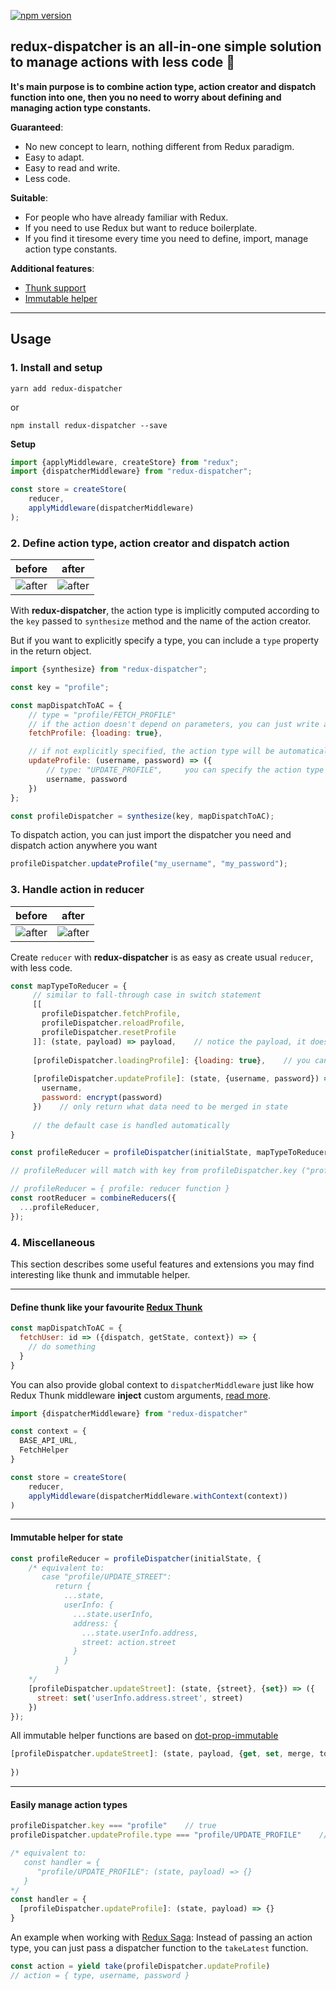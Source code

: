 [![npm version](https://badge.fury.io/js/redux-dispatcher.svg)](https://badge.fury.io/js/redux-dispatcher)


## redux-dispatcher is an all-in-one simple solution to manage actions with less code 🦄
**It's main purpose is to combine action type, action creator and dispatch function into one,
 then you no need to worry about defining and managing action type constants.**

**Guaranteed**:
- No new concept to learn, nothing different from Redux paradigm.
- Easy to adapt.
- Easy to read and write.
- Less code.

**Suitable**:
- For people who have already familiar with Redux.
- If you need to use Redux but want to reduce boilerplate.
- If you find it tiresome every time you need to define, import, manage action type constants.

**Additional features**:
- [Thunk support](#user-content-define-thunk-like-your-favourite-redux-thunk)
- [Immutable helper](#user-content-immutable-helper-for-state)

---

## Usage
### 1. Install and setup
```yarn add redux-dispatcher```

or

```npm install redux-dispatcher --save```


**Setup**
```js
import {applyMiddleware, createStore} from "redux";
import {dispatcherMiddleware} from "redux-dispatcher";

const store = createStore(
    reducer,
    applyMiddleware(dispatcherMiddleware)
);
```

### 2. Define action type, action creator and dispatch action

before          |  after
:-------------------------:|:-------------------------:
![after](https://quan-vo-blog.firebaseapp.com/img/redux-dispatcher/action_before.png)  |  ![after](https://quan-vo-blog.firebaseapp.com/img/redux-dispatcher/action_after.png)

With **redux-dispatcher**, the action type is implicitly computed according to the ```key``` passed to ```synthesize``` method and the name of the action creator.

But if you want to explicitly specify a type, you can include a ```type``` property in the return object.  
```js
import {synthesize} from "redux-dispatcher";

const key = "profile";

const mapDispatchToAC = {
    // type = "profile/FETCH_PROFILE"
    // if the action doesn't depend on parameters, you can just write a plain object
    fetchProfile: {loading: true},

    // if not explicitly specified, the action type will be automatically set: type = "profile/UPDATE_PROFILE"
    updateProfile: (username, password) => ({
        // type: "UPDATE_PROFILE",     you can specify the action type here
        username, password
    })
};

const profileDispatcher = synthesize(key, mapDispatchToAC);
```

To dispatch action, you can just import the dispatcher you need and dispatch action anywhere you want 

```js
profileDispatcher.updateProfile("my_username", "my_password");
```

### 3. Handle action in reducer

before          |  after
:-------------------------:|:-------------------------:
![after](https://quan-vo-blog.firebaseapp.com/img/redux-dispatcher/reducer_before.png)  |  ![after](https://quan-vo-blog.firebaseapp.com/img/redux-dispatcher/reducer_after.png)

Create ```reducer``` with **redux-dispatcher** is as easy as create usual ```reducer```, with less code.
```js
const mapTypeToReducer = {
     // similar to fall-through case in switch statement
     [[
       profileDispatcher.fetchProfile,
       profileDispatcher.reloadProfile,
       profileDispatcher.resetProfile
     ]]: (state, payload) => payload,    // notice the payload, it doesn't have "type" property like action
     
     [profileDispatcher.loadingProfile]: {loading: true},    // you can just write a plain object if new state doesn't computed from current state or action payload
     
     [profileDispatcher.updateProfile]: (state, {username, password}) => ({
       username,
       password: encrypt(password)
     })    // only return what data need to be merged in state
     
     // the default case is handled automatically
}

const profileReducer = profileDispatcher(initialState, mapTypeToReducer);

// profileReducer will match with key from profileDispatcher.key ("profile")

// profileReducer = { profile: reducer function }
const rootReducer = combineReducers({
  ...profileReducer,
});
```

### 4. Miscellaneous
This section describes some useful features and extensions you may find interesting like thunk and immutable helper.    

---

#### Define thunk like your favourite [Redux Thunk](https://github.com/reduxjs/redux-thunk)
```js
const mapDispatchToAC = {
  fetchUser: id => ({dispatch, getState, context}) => {
    // do something
  }
}
```

You can also provide global context to `dispatcherMiddleware` 
just like how Redux Thunk middleware **inject** custom arguments, 
[read more](https://github.com/reduxjs/redux-thunk#injecting-a-custom-argument).
```js
import {dispatcherMiddleware} from "redux-dispatcher"

const context = {
  BASE_API_URL,
  FetchHelper
}

const store = createStore(
    reducer,
    applyMiddleware(dispatcherMiddleware.withContext(context))
)
```

---

#### Immutable helper for state
```js
const profileReducer = profileDispatcher(initialState, {
    /* equivalent to:
       case "profile/UPDATE_STREET":
          return {
            ...state,
            userInfo: {
              ...state.userInfo,
              address: {
                ...state.userInfo.address,
                street: action.street
              }
            }
          }
    */
    [profileDispatcher.updateStreet]: (state, {street}, {set}) => ({
      street: set('userInfo.address.street', street)
    })
});
```

All immutable helper functions are based on [dot-prop-immutable](https://github.com/debitoor/dot-prop-immutable)
```js
[profileDispatcher.updateStreet]: (state, payload, {get, set, merge, toggle, remove}) => ({
   
})
```

---
#### Easily manage action types
```js
profileDispatcher.key === "profile"    // true
profileDispatcher.updateProfile.type === "profile/UPDATE_PROFILE"    // true

/* equivalent to:
   const handler = {
      "profile/UPDATE_PROFILE": (state, payload) => {}
   }
*/
const handler = {
  [profileDispatcher.updateProfile]: (state, payload) => {}
} 
```

An example when working with [Redux Saga](https://redux-saga.js.org): Instead of passing an action type, you can just pass a dispatcher function to the ```takeLatest``` function.
```js
const action = yield take(profileDispatcher.updateProfile)
// action = { type, username, password }
```
